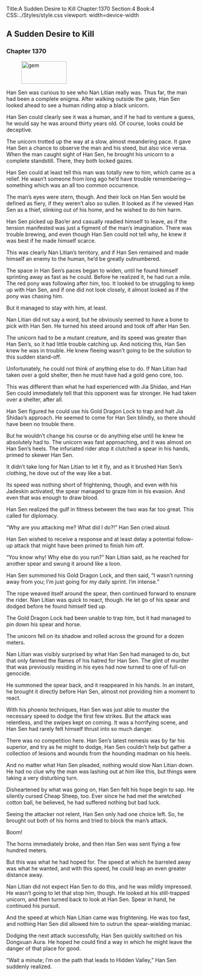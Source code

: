 Title:A Sudden Desire to Kill 
Chapter:1370 
Section:4 
Book:4 
CSS:../Styles/style.css 
viewport: width=device-width
  
## A Sudden Desire to Kill
### Chapter 1370 
<figure>
	<img src="../Images/gem.gif" alt="gem" id="gem" width="120" height="60" />
</figure>
  

  
  Han Sen was curious to see who Nan Litian really was. Thus far, the man had been a complete enigma. After walking outside the gate, Han Sen looked ahead to see a human riding atop a black unicorn.

Han Sen could clearly see it was a human, and if he had to venture a guess, he would say he was around thirty years old. Of course, looks could be deceptive.

The unicorn trotted up the way at a slow, almost meandering pace. It gave Han Sen a chance to observe the man and his steed, but also vice versa. When the man caught sight of Han Sen, he brought his unicorn to a complete standstill. There, they both locked gazes.

Han Sen could at least tell this man was totally new to him, which came as a relief. He wasn’t someone from long ago he’d have trouble remembering—something which was an all too common occurrence.

The man’s eyes were stern, though. And their lock on Han Sen would be defined as fiery, if they weren’t also so sullen. It looked as if he viewed Han Sen as a thief, slinking out of his home, and he wished to do him harm.

Han Sen picked up Bao’er and casually readied himself to leave, as if the tension manifested was just a figment of the man’s imagination. There was trouble brewing, and even though Han Sen could not tell why, he knew it was best if he made himself scarce.

This was clearly Nan Litian’s territory, and if Han Sen remained and made himself an enemy to the human, he’d be greatly outnumbered.

The space in Han Sen’s paces began to widen, until he found himself sprinting away as fast as he could. Before he realized it, he had run a mile. The red pony was following after him, too. It looked to be struggling to keep up with Han Sen, and if one did not look closely, it almost looked as if the pony was chasing him.

But it managed to stay with him, at least.

Nan Litian did not say a word, but he obviously seemed to have a bone to pick with Han Sen. He turned his steed around and took off after Han Sen.

The unicorn had to be a mutant creature, and its speed was greater than Han Sen’s, so it had little trouble catching up. And noticing this, Han Sen knew he was in trouble. He knew fleeing wasn’t going to be the solution to this sudden stand-off.

Unfortunately, he could not think of anything else to do. If Nan Litian had taken over a gold shelter, then he must have had a gold geno core, too.

This was different than what he had experienced with Jia Shidao, and Han Sen could immediately tell that this opponent was far stronger. He had taken over a shelter, after all.

Han Sen figured he could use his Gold Dragon Lock to trap and halt Jia Shidao’s approach. He seemed to come for Han Sen blindly, so there should have been no trouble there.

But he wouldn’t change his course or do anything else until he knew he absolutely had to. The unicorn was fast approaching, and it was almost on Han Sen’s heels. The infuriated rider atop it clutched a spear in his hands, primed to skewer Han Sen.

It didn’t take long for Nan Litian to let it fly, and as it brushed Han Sen’s clothing, he dove out of the way like a bat.

Its speed was nothing short of frightening, though, and even with his Jadeskin activated, the spear managed to graze him in his evasion. And even that was enough to draw blood.

Han Sen realized the gulf in fitness between the two was far too great. This called for diplomacy.

“Why are you attacking me? What did I do?!” Han Sen cried aloud.

Han Sen wished to receive a response and at least delay a potential follow-up attack that might have been primed to finish him off.

“You know why! Why else do you run?” Nan Litian said, as he reached for another spear and swung it around like a loon.

Han Sen summoned his Gold Dragon Lock, and then said, “I wasn’t running away from you; I’m just going for my daily sprint. I’m intense.”

The rope weaved itself around the spear, then continued forward to ensnare the rider. Nan Litian was quick to react, though. He let go of his spear and dodged before he found himself tied up.

The Gold Dragon Lock had been unable to trap him, but it had managed to pin down his spear and horse.

The unicorn fell on its shadow and rolled across the ground for a dozen meters.

Nan Litian was visibly surprised by what Han Sen had managed to do, but that only fanned the flames of his hatred for Han Sen. The glint of murder that was previously residing in his eyes had now turned to one of full-on genocide.

He summoned the spear back, and it reappeared in his hands. In an instant, he brought it directly before Han Sen, almost not providing him a moment to react.

With his phoenix techniques, Han Sen was just able to muster the necessary speed to dodge the first few strikes. But the attack was relentless, and the swipes kept on coming. It was a horrifying scene, and Han Sen had rarely felt himself thrust into so much danger.

There was no competition here. Han Sen’s latest nemesis was by far his superior, and try as he might to dodge, Han Sen couldn’t help but gather a collection of lesions and wounds from the hounding madman on his heels.

And no matter what Han Sen pleaded, nothing would slow Nan Litian down. He had no clue why the man was lashing out at him like this, but things were taking a very disturbing turn.

Disheartened by what was going on, Han Sen felt his hope begin to sap. He silently cursed Cheap Sheep, too. Ever since he had met the wretched cotton ball, he believed, he had suffered nothing but bad luck.

Seeing the attacker not relent, Han Sen only had one choice left. So, he brought out both of his horns and tried to block the man’s attack.

Boom!

The horns immediately broke, and then Han Sen was sent flying a few hundred meters.

But this was what he had hoped for. The speed at which he barreled away was what he wanted, and with this speed, he could leap an even greater distance away.

Nan Litian did not expect Han Sen to do this, and he was mildly impressed. He wasn’t going to let that stop him, though. He looked at his still-trapped unicorn, and then turned back to look at Han Sen. Spear in hand, he continued his pursuit.

And the speed at which Nan Litian came was frightening. He was too fast, and nothing Han Sen did allowed him to outrun the spear-wielding maniac.

Dodging the next attack successfully, Han Sen quickly switched on his Dongxuan Aura. He hoped he could find a way in which he might leave the danger of that place for good.

“Wait a minute; I’m on the path that leads to Hidden Valley,” Han Sen suddenly realized.
